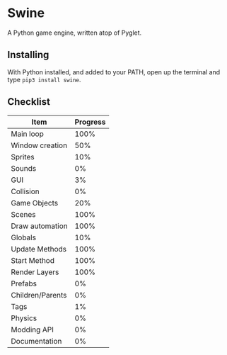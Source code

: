 # Swine
A Python game engine, written atop of Pyglet.

## Installing
With Python installed, and added to your PATH, open up the terminal and type `pip3 install swine`.

## Checklist
| Item | Progress |
| ---- | -------- |
| Main loop | 100% |
| Window creation | 50% |
| Sprites | 10% |
| Sounds | 0% |
| GUI | 3% |
| Collision | 0% |
| Game Objects | 20% |
| Scenes | 100% |
| Draw automation | 100% |
| Globals | 10% |
| Update Methods | 100% |
| Start Method | 100% |
| Render Layers | 100% |
| Prefabs | 0% |
| Children/Parents | 0% |
| Tags | 1% |
| Physics | 0% |
| Modding API | 0% |
| Documentation | 0% |
